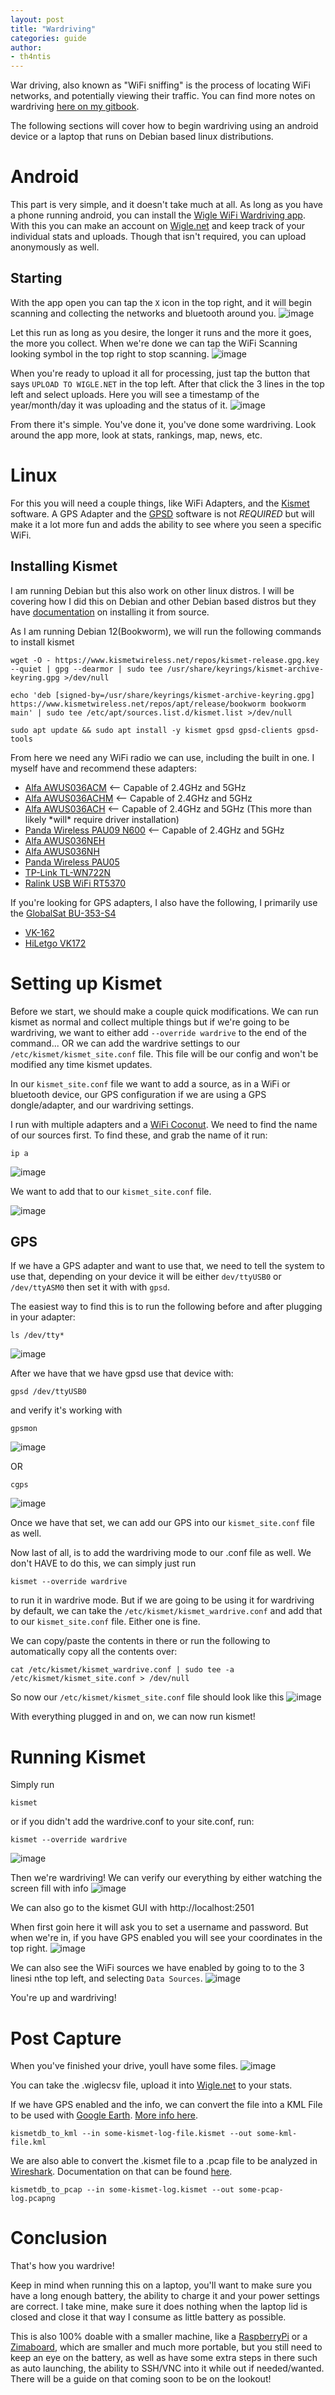 ```yaml
---
layout: post
title: "Wardriving"
categories: guide
author:
- th4ntis
---
```


War driving, also known as "WiFi sniffing" is the process of locating WiFi networks, and potentially viewing their traffic. You can find more notes on wardriving [here on my gitbook](https://cybersec.th4ntis.com/networking/wireless/wardriving-wifi-sniffing).


The following sections will cover how to begin wardriving using an android device or a laptop that runs on Debian based linux distributions.
# Android
This part is very simple, and it doesn't take much at all. As long as you have a phone running android, you can install the [Wigle WiFi Wardriving app](https://play.google.com/store/apps/details?id=net.wigle.wigleandroid). With this you can make an account on [Wigle.net](https://wigle.net/) and keep track of your individual stats and uploads. Though that isn't required, you can upload anonymously as well.

## Starting
With the app open you can tap the `X` icon in the top right, and it will begin scanning and collecting the networks and bluetooth around you.
![image](https://github.com/Th4ntis/th4ntis.github.io/assets/53808039/d760f6fc-f4b6-4a90-949d-9bd82124b76b)

Let this run as long as you desire, the longer it runs and the more it goes, the more you collect. When we're done we can tap the WiFi Scanning looking symbol in the top right to stop scanning.
![image](https://github.com/Th4ntis/th4ntis.github.io/assets/53808039/a4458d9d-9c0f-4d18-a6c8-23979192b8ef)

When you're ready to upload it all for processing, just tap the button that says `UPLOAD TO WIGLE.NET` in the top left. After that click the 3 lines in the top left and select uploads.
Here you will see a timestamp of the year/month/day it was uploading and the status of it.
![image](https://github.com/Th4ntis/th4ntis.github.io/assets/53808039/d42384bd-a1f7-472e-b23a-7b61034714a4)

From there it's simple. You've done it, you've done some wardriving. Look around the app more, look at stats, rankings, map, news, etc.

# Linux
For this you will need a couple things, like WiFi Adapters, and the [Kismet](https://www.kismetwireless.net/) software. A GPS Adapter and the [GPSD](https://gpsd.io/) software is not *REQUIRED* but will make it a lot more fun and adds the ability to see where you seen a specific WiFi. 

## Installing Kismet
I am running Debian but this also work on other linux distros. I will be covering how I did this on Debian and other Debian based distros but they have [documentation](https://www.kismetwireless.net/docs/readme/installing/linux/#installing-from-source) on installing it from source.

As I am running Debian 12(Bookworm), we will run the following commands to install kismet

```
wget -O - https://www.kismetwireless.net/repos/kismet-release.gpg.key --quiet | gpg --dearmor | sudo tee /usr/share/keyrings/kismet-archive-keyring.gpg >/dev/null

echo 'deb [signed-by=/usr/share/keyrings/kismet-archive-keyring.gpg] https://www.kismetwireless.net/repos/apt/release/bookworm bookworm main' | sudo tee /etc/apt/sources.list.d/kismet.list >/dev/null

sudo apt update && sudo apt install -y kismet gpsd gpsd-clients gpsd-tools
```

From here we need any WiFi radio we can use, including the built in one. I myself have and recommend these adapters:

* [Alfa AWUS036ACM](https://www.amazon.com/Alfa-AWUS036ACM-Long-Range-Dual-Band-Wireless/dp/B073X6RL9D) <-- Capable of 2.4GHz and 5GHz
* [Alfa AWUS036ACHM](https://www.amazon.com/gp/product/B08SJBV1N3/ref=ox\_sc\_act\_title\_1?smid=A20G3A026MV70R\&psc=1) <-- Capable of 2.4GHz and 5GHz
* [Alfa AWUS036ACH](https://www.amazon.com/dp/B08SJC78FH?ref\_=cm\_sw\_r\_cp\_ud\_dp\_PSZZG6J9X0XH40GXB685) <-- Capable of 2.4GHz and 5GHz (This more than likely \*will\* require driver installation)
* [Panda Wireless PAU09 N600](https://www.amazon.com/Panda-Wireless-PAU09-Adapter-Antennas/dp/B01LY35HGO) <-- Capable of 2.4GHz and 5GHz
* [Alfa AWUS036NEH](https://www.amazon.com/AWUS036NEH-Range-WIRELESS-802-11b-USBAdapter/dp/B0035OCVO6)
* [Alfa AWUS036NH](https://www.amazon.com/Alfa-AWUS036NH-802-11g-Wireless-Long-Range/dp/B003YIFHJY)
* [Panda Wireless PAU05](https://www.amazon.com/Panda-300Mbps-Wireless-USB-Adapter/dp/B00EQT0YK2)
* [TP-Link TL-WN722N](https://www.amazon.com/TP-Link-TL-WN722N-Wireless-network-Adapter/dp/B002SZEOLG)
* [Ralink USB WiFi RT5370](https://www.amazon.com/Ralink-RT5370-Raspberry-Adapter-Function/dp/B019XUDHFC)

If you're looking for GPS adapters, I also have the following, I primarily use the [GlobalSat BU-353-S4](https://www.amazon.com/GlobalSat-BU-353-S4-Receiver-Black-Improved-New/dp/B098L799NH/ref=sr_1_1?crid=2WAQ665IR5UV1\&keywords=GlobalSat+BU-353-S4\&qid=1660969339\&s=electronics\&sprefix=globalsat+bu-353-s4+%2Celectronics%2C148\&sr=1-1)
* [VK-162](https://www.amazon.com/dp/B01EROIUEW?ref=ppx_pop_mob_ap_share)
* [HiLetgo VK172](https://www.amazon.com/dp/B01MTU9KTF?ref=ppx_pop_mob_ap_share)

# Setting up Kismet
Before we start, we should make a couple quick modifications. We can run kismet as normal and collect multiple things but if we're going to be wardriving, we want to either add `--override wardrive` to the end of the command... OR we can add the wardrive settings to our `/etc/kismet/kismet_site.conf` file. This file will be our config and won't be modified any time kismet updates.

In our `kismet_site.conf` file we want to add a source, as in a WiFi or bluetooth device, our GPS configuration if we are using a GPS dongle/adapter, and our wardriving settings.

I run with multiple adapters and a [WiFi Coconut](https://shop.hak5.org/products/wifi-coconut). We need to find the name of our sources first. To find these, and grab the name of it run:
```
ip a
```

![image](https://github.com/Th4ntis/th4ntis.github.io/assets/53808039/c642311e-a694-4102-9dcb-c6c121b1e475)

We want to add that to our `kismet_site.conf` file.

![image](https://github.com/Th4ntis/th4ntis.github.io/assets/53808039/574c5734-f099-4902-8521-4cbba0aad9b1)

## GPS
If we have a GPS adapter and want to use that, we need to tell the system to use that, depending on your device it will be either `dev/ttyUSB0` or `/dev/ttyASM0` then set it with with `gpsd`. 

The easiest way to find this is to run the following before and after plugging in your adapter:
```
ls /dev/tty*
```


![image](https://github.com/Th4ntis/th4ntis.github.io/assets/53808039/422e6ff2-2eef-48e5-8160-48b1582a4a58)

After we have that we have gpsd use that device with:
```
gpsd /dev/ttyUSB0
```
and verify it's working with
```
gpsmon
```
![image](https://github.com/Th4ntis/th4ntis.github.io/assets/53808039/8dea8090-d307-40a9-a6c8-a3f62e778354)

OR
```
cgps
```
![image](https://github.com/Th4ntis/th4ntis.github.io/assets/53808039/d75350e2-09fb-4563-900c-5957a6572235)

Once we have that set, we can add our GPS into our `kismet_site.conf` file as well.

Now last of all, is to add the wardriving mode to our .conf file as well. We don't HAVE to do this, we can simply just run
```
kismet --override wardrive
```
to run it in wardrive mode. But if we are going to be using it for wardriving by default, we can take the `/etc/kismet/kismet_wardrive.conf` and add that to our `kismet_site.conf` file. Either one is fine.

We can copy/paste the contents in there or run the following to automatically copy all the contents over:
```
cat /etc/kismet/kismet_wardrive.conf | sudo tee -a /etc/kismet/kismet_site.conf > /dev/null
```


So now our `/etc/kismet/kismet_site.conf` file should look like this
![image](https://github.com/Th4ntis/th4ntis.github.io/assets/53808039/e4c101fd-d79f-4ace-9d40-58c14bbef138)

With everything plugged in and on, we can now run kismet!

# Running Kismet
Simply run
```
kismet
````

or if you didn't add the wardrive.conf to your site.conf, run:
```
kismet --override wardrive
``` 
![image](https://github.com/Th4ntis/th4ntis.github.io/assets/53808039/576d67cf-75f9-47a4-bbe2-4ee165ea32fb)

Then we're wardriving! We can verify our everything by either watching the screen fill with info
![image](https://github.com/Th4ntis/th4ntis.github.io/assets/53808039/1eb6445f-ffe5-484e-8c4e-059ca45827c7)

We can also go to the kismet GUI with http://localhost:2501

When first goin here it will ask you to set a username and password. But when we're in, if you have GPS enabled you will see your coordinates in the top right.
![image](https://github.com/Th4ntis/th4ntis.github.io/assets/53808039/58abbd2f-bba0-4305-94fa-9f7a80da4641)

We can also see the WiFi sources we have enabled by going to to the 3 linesi nthe top left, and selecting `Data Sources`.
![image](https://github.com/Th4ntis/th4ntis.github.io/assets/53808039/30742b6a-3ab9-4203-8280-ba80051c5b61)

You're up and wardriving!

# Post Capture
When you've finished your drive, youll have some files.
![image](https://github.com/Th4ntis/th4ntis.github.io/assets/53808039/973d96c2-eb44-42a4-ab03-4addd636c8a0)

You can take the .wiglecsv file, upload it into [Wigle.net](https://wigle.net/) to your stats.

If we have GPS enabled and the info, we can convert the file into a KML File to be used with [Google Earth](https://earth.google.com/web/). [More info here](https://www.kismetwireless.net/docs/readme/kml/).

```
kismetdb_to_kml --in some-kismet-log-file.kismet --out some-kml-file.kml
```

We are also able to convert the .kismet file to a .pcap file to be analyzed in [Wireshark](https://cybersec.th4ntis.com/networking/wireshark). Documentation on that can be found [here](https://www.kismetwireless.net/docs/readme/kismetdb_to_pcap/).

```
kismetdb_to_pcap --in some-kismet-log.kismet --out some-pcap-log.pcapng
```

# Conclusion
That's how you wardrive!

Keep in mind when running this on a laptop, you'll want to make sure you have a long enough battery, the ability to charge it and your power settings are correct. I take mine, make sure it does nothing when the laptop lid is closed and close it that way I consume as little battery as possible.

This is also 100% doable with a smaller machine, like a [RaspberryPi](https://www.raspberrypi.com/) or a [Zimaboard](https://www.zimaboard.com/), which are smaller and much more portable, but you still need to keep an eye on the battery, as well as have some extra steps in there such as auto launching, the ability to SSH/VNC into it while out if needed/wanted. There will be a guide on that coming soon to be on the lookout!
